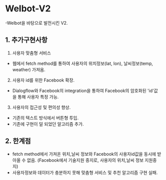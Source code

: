 # Welbot-V2
-Welbot을 바탕으로 발전시킨 V2.


## 1. 추가구현사항
1) 사용자 맞춤형 서비스
- 웹에서 fetch method를 통하여 사용자의 위치정보(lat, lon), 날씨정보(temp, weather) 가져옴.

2) 사용자 id를 위한 Facebook 확장.
- Dialogflow와 Facebook의 integration을 통하여 Facebook의 암호화된 'id'값을 통해 사용자 특정 가능.

3) 사용자의 접근성 및 편의성 향상.
- 기존의 텍스트 방식에서 버튼형 투입.
- 기존에 구현이 덜 되었던 알고리즘 추가.


## 2. 한계점
- fetch method에서 가져온 위치,날씨 정보와 Facebook의 사용자id값을 동시에 받아올 수 없음.
(Facebook에서 기술지원 중지로, 사용자의 위치,날씨 정보 지원중지)
- 사용자정보와 데이터가 충분하지 못해 맞춤형 서비스 및 추천 알고리즘 구현 실패.
